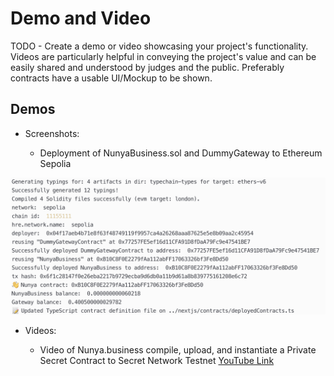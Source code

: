 # Demo and Video

TODO - Create a demo or video showcasing your project's functionality. Videos are particularly helpful in conveying the project's value and can be easily shared and understood by judges and the public. Preferably contracts have a usable UI/Mockup to be shown.

## Demos

* Screenshots:

  * Deployment of NunyaBusiness.sol and DummyGateway to Ethereum Sepolia

![Screenshot](./assets/screenshot-deploy-nunyacontract-dummygateway.png)

* Videos:

  * Video of Nunya.business compile, upload, and instantiate a Private Secret Contract to Secret Network Testnet
[YouTube Link](https://youtu.be/pCtQjqqD6gs)
